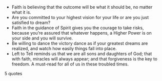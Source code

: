  - Faith is believing that the outcome will be what it should be, no matter what it is.
 - Are you committed to your highest vision for your life or are you just satisfied to dream?
 - Faith in the guidance of Spirit gives you the courage to take risks, because you’re assured that whatever happens, a Higher Power is on your side and you will survive.
 - Be willing to dance the victory dance as if your greatest dreams are realized, and watch how easily things fall into place.
 - Left to Tell reminds us that we are all sons and daughters of God; that with faith, miracles will always appear; and that forgiveness is the key to freedom. A must-read for all of us in these troubled times.

5 quotes